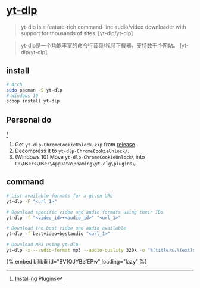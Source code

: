 # [yt-dlp](https://github.com/yt-dlp/yt-dlp)

> yt-dlp is a feature-rich command-line audio/video downloader with support for thousands of sites. [yt-dlp/yt-dlp]

> yt-dlp是一个功能丰富的命令行音频/视频下载器，支持数千个网站。 [yt-dlp/yt-dlp]

## install

```sh
# Arch
sudo pacman -S yt-dlp
# Windows 10
scoop install yt-dlp
```

## Personal do

[^1]

1. Get `yt-dlp-ChromeCookieUnlock.zip` from [release](https://github.com/seproDev/yt-dlp-ChromeCookieUnlock).
2. Decompress it to `yt-dlp-ChromeCookieUnlock/`.
3. (Windows 10) Move `yt-dlp-ChromeCookieUnlock\` into `C:\Users\User\AppData\Roaming\yt-dlg\plugins\`.

## command

```sh
# List available formats for a given URL
yt-dlp -F "<url_1>"

# Download specific video and audio formats using their IDs
yt-dlp -f "<video_id>+<audio_id>" "<url_1>"

# Download the best video and audio available
yt-dlp -f bestvideo+bestaudio "<url_1>"

# Download MP3 using yt-dlp
yt-dlp -x --audio-format mp3 --audio-quality 320k -o "%(title)s.%(ext)s" "<url_1>"
```

[^1]: [Installing Plugins](https://github.com/yt-dlp/yt-dlp#installing-plugins)
[^2]: [[YT-DLP] How to automatically convert all audio downloads to mp3/m4a/aac (either one) and all video downloads to mp4/mov (or whatever)?](https://www.reddit.com/r/youtubedl/comments/130i9og/ytdlp_how_to_automatically_convert_all_audio/)

{% embed bilibili id="BV1QJYBzfEPw" loading="lazy" %}
